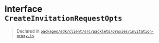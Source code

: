 # Interface `CreateInvitationRequestOpts`
> Declared in [`packages/sdk/client/src/packlets/proxies/invitation-proxy.ts`](.)
